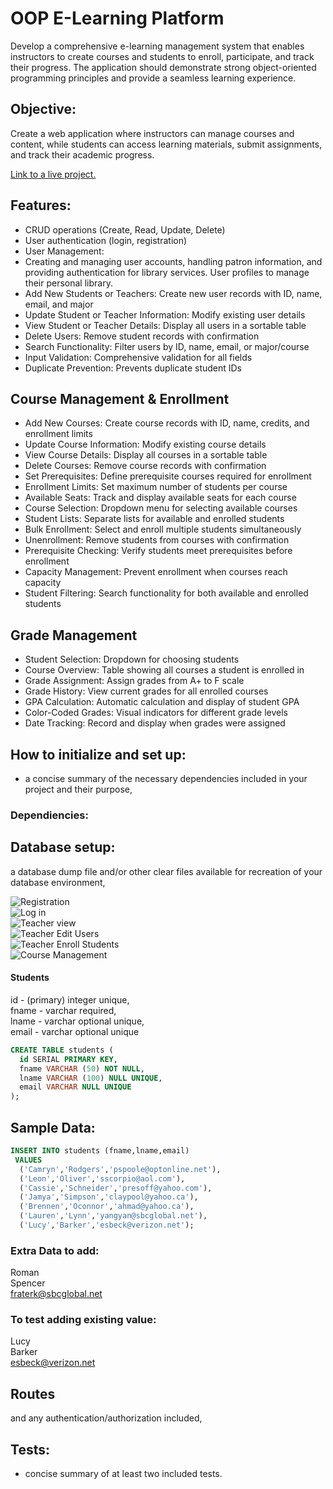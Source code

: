 # OOP E-Learning Platform
Develop a comprehensive e-learning management system that enables instructors to create courses and students to enroll, participate, and track their progress. The application should demonstrate strong object-oriented programming principles and provide a seamless learning experience.

## Objective:
Create a web application where instructors can manage courses and content, while students can access learning materials, submit assignments, and track their academic progress.

[Link to a live project.](https://github.com/alexcheva/)


## Features:
- CRUD operations (Create, Read, Update, Delete)
- User authentication (login, registration)
- User Management: 
 - Creating and managing user accounts, handling patron information, and providing authentication for library services. User profiles to manage their personal library.
- Add New Students or Teachers: Create new user records with ID, name, email, and major
- Update Student or Teacher Information: Modify existing user details
- View Student or Teacher Details: Display all users in a sortable table
- Delete Users: Remove student records with confirmation
- Search Functionality: Filter users by ID, name, email, or major/course
- Input Validation: Comprehensive validation for all fields
- Duplicate Prevention: Prevents duplicate student IDs

## Course Management & Enrollment
- Add New Courses: Create course records with ID, name, credits, and enrollment limits
- Update Course Information: Modify existing course details
- View Course Details: Display all courses in a sortable table
- Delete Courses: Remove course records with confirmation
- Set Prerequisites: Define prerequisite courses required for enrollment
- Enrollment Limits: Set maximum number of students per course
- Available Seats: Track and display available seats for each course
- Course Selection: Dropdown menu for selecting available courses
- Student Lists: Separate lists for available and enrolled students
- Bulk Enrollment: Select and enroll multiple students simultaneously
- Unenrollment: Remove students from courses with confirmation
- Prerequisite Checking: Verify students meet prerequisites before enrollment
- Capacity Management: Prevent enrollment when courses reach capacity
- Student Filtering: Search functionality for both available and enrolled students

## Grade Management
- Student Selection: Dropdown for choosing students
- Course Overview: Table showing all courses a student is enrolled in
- Grade Assignment: Assign grades from A+ to F scale
- Grade History: View current grades for all enrolled courses
- GPA Calculation: Automatic calculation and display of student GPA
- Color-Coded Grades: Visual indicators for different grade levels
- Date Tracking: Record and display when grades were assigned

## How to initialize and set up:

- a concise summary of the necessary dependencies included in your project
 and their purpose,

### Dependiencies:

## Database setup:
a database dump file and/or other clear files available for recreation of your database environment, 

![Registration](register.png)<br />
![Log in](sign-in.png)<br />
![Teacher view](teacher-view.png)<br />
![Teacher Edit Users](teacher-edit-users.png)<br />
![Teacher Enroll Students](enroll-students.png)<br />
![Course Management](course-management.png)<br />

#### Students
id - (primary) integer unique,<br />
fname - varchar required,<br />
lname - varchar optional unique,<br />
email - varchar optional unique<br />


``` sql
CREATE TABLE students (
  id SERIAL PRIMARY KEY,
  fname VARCHAR (50) NOT NULL,
  lname VARCHAR (100) NULL UNIQUE,
  email VARCHAR NULL UNIQUE
);
```

## Sample Data:

``` sql
INSERT INTO students (fname,lname,email)
 VALUES 
  ('Camryn','Rodgers','pspoole@optonline.net'),
  ('Leon','Oliver','sscorpio@aol.com'),
  ('Cassie','Schneider','presoff@yahoo.com'),
  ('Jamya','Simpson','claypool@yahoo.ca'),
  ('Brennen','Oconnor','ahmad@yahoo.ca'),
  ('Lauren','Lynn','yangyan@sbcglobal.net'),
  ('Lucy','Barker','esbeck@verizon.net');
 ```

### Extra Data to add:

Roman  
Spencer  
fraterk@sbcglobal.net

### To test adding existing value:
Lucy  
Barker  
esbeck@verizon.net


## Routes 
and any authentication/authorization included, 


## Tests:
- concise summary of at least two included tests.


